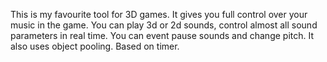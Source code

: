 This is my favourite tool for 3D games. It gives you full control over your music in the game. You can play 3d or 2d sounds, control almost all sound parameters in real time. You can event pause sounds and change pitch. It also uses object pooling. Based on timer.
